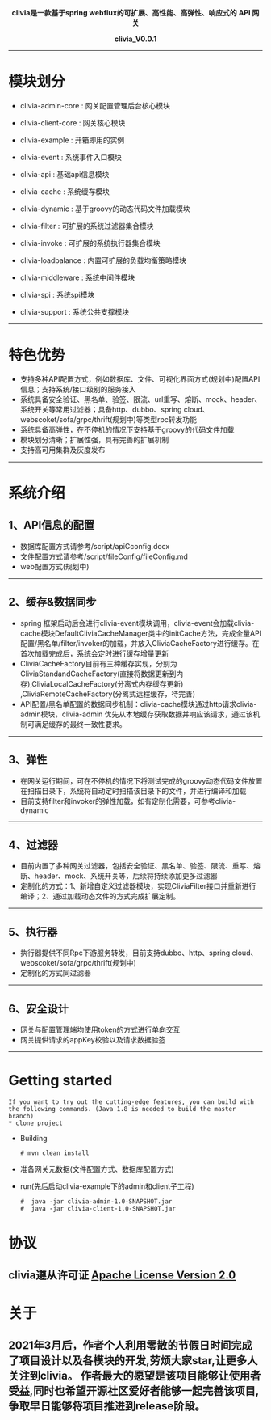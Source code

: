 <p align="center">
  <strong>clivia是一款基于spring webflux的可扩展、高性能、高弹性、响应式的 API 网关</strong>
</p>
<p align="center">
  <strong>clivia_V0.0.1</strong>
</p>

--------------------------------------------------------------------------------


# 模块划分

- clivia-admin-core : 网关配置管理后台核心模块

- clivia-client-core : 网关核心模块

- clivia-example : 开箱即用的实例

- clivia-event : 系统事件入口模块

- clivia-api : 基础api信息模块

- clivia-cache : 系统缓存模块

- clivia-dynamic : 基于groovy的动态代码文件加载模块

- clivia-filter : 可扩展的系统过滤器集合模块

- clivia-invoke : 可扩展的系统执行器集合模块

- clivia-loadbalance : 内置可扩展的负载均衡策略模块

- clivia-middleware : 系统中间件模块

- clivia-spi : 系统spi模块

- clivia-support : 系统公共支撑模块
--------------------------------------------------------------------------------

# 特色优势

- 支持多种API配置方式，例如数据库、文件、可视化界面方式(规划中)配置API信息；支持系统/接口级别的服务接入
- 系统具备安全验证、黑名单、验签、限流、url重写、熔断、mock、header、系统开关等常用过滤器；具备http、dubbo、spring cloud、webscoket/sofa/grpc/thrift(规划中)等类型rpc转发功能
- 系统具备高弹性，在不停机的情况下支持基于groovy的代码文件加载
- 模块划分清晰；扩展性强，具有完善的扩展机制
- 支持高可用集群及灰度发布
--------------------------------------------------------------------------------
# 系统介绍

## 1、API信息的配置

- 数据库配置方式请参考/script/apiCconfig.docx
- 文件配置方式请参考/script/fileConfig/fileConfig.md
- web配置方式(规划中)

--------------------------------------------------------------------------------

## 2、缓存&数据同步

- spring
  框架启动后会进行clivia-event模块调用，clivia-event会加载clivia-cache模块DefaultCliviaCacheManager类中的initCache方法，完成全量API配置/黑名单/filter/invoker的加载，并放入CliviaCacheFactory进行缓存。在首次加载完成后，系统会定时进行缓存增量更新
- CliviaCacheFactory目前有三种缓存实现，分别为CliviaStandandCacheFactory(直接将数据更新到内存),CliviaLocalCacheFactory(分离式内存缓存更新)
  ,CliviaRemoteCacheFactory(分离式远程缓存，待完善)
- API配置/黑名单配置的数据同步机制：clivia-cache模块通过http请求clivia-admin模块，clivia-admin 优先从本地缓存获取数据并响应该请求，通过该机制可满足缓存的最终一致性要求。

--------------------------------------------------------------------------------

## 3、弹性

- 在网关运行期间，可在不停机的情况下将测试完成的groovy动态代码文件放置在扫描目录下，系统将自动定时扫描该目录下的文件，并进行编译和加载
- 目前支持filter和invoker的弹性加载，如有定制化需要，可参考clivia-dynamic
--------------------------------------------------------------------------------
## 4、过滤器

- 目前内置了多种网关过滤器，包括安全验证、黑名单、验签、限流、重写、熔断、header、mock、系统开关等，后续将持续添加更多过滤器
- 定制化的方式：1、新增自定义过滤器模块，实现CliviaFilter接口并重新进行编译；2、通过加载动态文件的方式完成扩展定制。
--------------------------------------------------------------------------------
## 5、执行器

- 执行器提供不同Rpc下游服务转发，目前支持dubbo、http、spring cloud、webscoket/sofa/grpc/thrift(规划中)
- 定制化的方式同过滤器
--------------------------------------------------------------------------------
## 6、安全设计

- 网关与配置管理端均使用token的方式进行单向交互
- 网关提供请求的appKey校验以及请求数据验签
--------------------------------------------------------------------------------
# Getting started

    If you want to try out the cutting-edge features, you can build with the following commands. (Java 1.8 is needed to build the master branch)
    * clone project

* Building

   ~~~
  # mvn clean install
   ~~~

* 准备网关元数据(文件配置方式、数据库配置方式)

* run(先后启动clivia-example下的admin和client子工程)

   ~~~
   #  java -jar clivia-admin-1.0-SNAPSHOT.jar
   #  java -jar clivia-client-1.0-SNAPSHOT.jar
   ~~~

# 协议

clivia遵从许可证 [ Apache License Version 2.0](https://www.apache.org/licenses/LICENSE-2.0)
--------------------------------------------------------------------------------
# 关于

2021年3月后，作者个人利用零散的节假日时间完成了项目设计以及各模块的开发,劳烦大家star,让更多人关注到clivia。
作者最大的愿望是该项目能够让使用者受益,同时也希望开源社区爱好者能够一起完善该项目,争取早日能够将项目推进到release阶段。
--------------------------------------------------------------------------------


